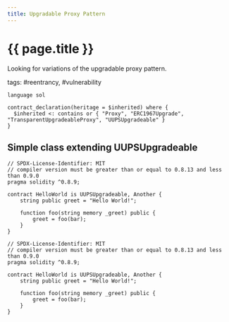 ```yaml
---
title: Upgradable Proxy Pattern
---
```


# {{ page.title }}

Looking for variations of the upgradable proxy pattern.

tags: #reentrancy, #vulnerability

```grit
language sol

contract_declaration(heritage = $inherited) where {
  $inherited <: contains or { "Proxy", "ERC1967Upgrade", "TransparentUpgradeableProxy", "UUPSUpgradeable" }
}

```

## Simple class extending UUPSUpgradeable

```Solidity
// SPDX-License-Identifier: MIT
// compiler version must be greater than or equal to 0.8.13 and less than 0.9.0
pragma solidity ^0.8.9;

contract HelloWorld is UUPSUpgradeable, Another {
    string public greet = "Hello World!";

    function foo(string memory _greet) public {
        greet = foo(bar);
    }
}

```

```Solidity
// SPDX-License-Identifier: MIT
// compiler version must be greater than or equal to 0.8.13 and less than 0.9.0
pragma solidity ^0.8.9;

contract HelloWorld is UUPSUpgradeable, Another {
    string public greet = "Hello World!";

    function foo(string memory _greet) public {
        greet = foo(bar);
    }
}

```
